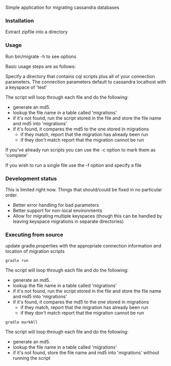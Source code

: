 Simple application for migrating cassandra databases

### Installation
Extract zipfile into a directory

### Usage

Run bin/migrate -h to see options 

Basic usage steps are as follows:

Specify a directory that contains cql scripts plus all of your connection parameters.  The connection parameters default to cassandra localhost with a keyspace of 'test'

The script will loop through each file and do the following:
* generate an md5.
* lookup the file name in a table called 'migrations'
* if it's not found, run the script stored in the file and store the file name and md5 into 'migrations'
* if it's found, it compares the md5 to the one stored in migrations
	* if they match, report that the migration has already been run
	* if they don't match report that the migration cannot be run

If you've already run scripts you can use the -c option to mark them as 'complete'

If you wish to run a single file use the -f option and specify a file


### Development status
This is limited right now.  Things that should/could be fixed in no particular order.
* Better error handling for bad parameters
* Better support for non-local environments
* Allow for migrating multiple keyspaces (though this can be handled by leaving keyspace migrations in separate directories)


### Executing from source
update gradle.properties with the appropriate connection information and location of migration scripts

```gradle run```

The script will loop through each file and do the following:
* generate an md5.
* lookup the file name in a table called 'migrations'
* if it's not found, run the script stored in the file and store the file name and md5 into 'migrations'
* if it's found, it compares the md5 to the one stored in migrations
	* if they match, report that the migration has already been run
	* if they don't match report that the migration cannot be run

```gradle markAll```

The script will loop through each file and do the following:
* generate an md5.
* lookup the file name in a table called 'migrations'
* if it's not found, store the file name and md5 into 'migrations' without running the script




